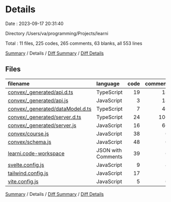 # Details

Date : 2023-09-17 20:31:40

Directory /Users/va/programming/Projects/learni

Total : 11 files,  225 codes, 265 comments, 63 blanks, all 553 lines

[Summary](results.md) / Details / [Diff Summary](diff.md) / [Diff Details](diff-details.md)

## Files
| filename | language | code | comment | blank | total |
| :--- | :--- | ---: | ---: | ---: | ---: |
| [convex/_generated/api.d.ts](/convex/_generated/api.d.ts) | TypeScript | 19 | 18 | 3 | 40 |
| [convex/_generated/api.js](/convex/_generated/api.js) | JavaScript | 3 | 18 | 3 | 24 |
| [convex/_generated/dataModel.d.ts](/convex/_generated/dataModel.d.ts) | TypeScript | 7 | 46 | 7 | 60 |
| [convex/_generated/server.d.ts](/convex/_generated/server.d.ts) | TypeScript | 24 | 106 | 14 | 144 |
| [convex/_generated/server.js](/convex/_generated/server.js) | JavaScript | 16 | 66 | 9 | 91 |
| [convex/course.js](/convex/course.js) | JavaScript | 38 | 0 | 7 | 45 |
| [convex/schema.js](/convex/schema.js) | JavaScript | 48 | 0 | 6 | 54 |
| [learni.code-workspace](/learni.code-workspace) | JSON with Comments | 39 | 6 | 0 | 45 |
| [svelte.config.js](/svelte.config.js) | JavaScript | 9 | 4 | 8 | 21 |
| [tailwind.config.js](/tailwind.config.js) | JavaScript | 17 | 1 | 4 | 22 |
| [vite.config.js](/vite.config.js) | JavaScript | 5 | 0 | 2 | 7 |

[Summary](results.md) / Details / [Diff Summary](diff.md) / [Diff Details](diff-details.md)